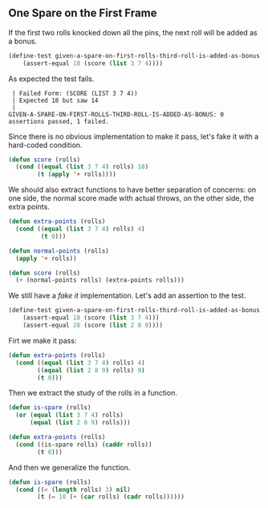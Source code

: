 ## One Spare on the First Frame

If the first two rolls knocked down all the pins, the next roll will be added as a bonus.
```lisp
(define-test given-a-spare-on-first-rolls-third-roll-is-added-as-bonus
    (assert-equal 18 (score (list 3 7 4))))
```
As expected the test fails.
```
 | Failed Form: (SCORE (LIST 3 7 4))
 | Expected 18 but saw 14
 |
GIVEN-A-SPARE-ON-FIRST-ROLLS-THIRD-ROLL-IS-ADDED-AS-BONUS: 0 assertions passed, 1 failed.
```
Since there is no obvious implementation to make it pass, let's fake it with a hard-coded condition.
```lisp
(defun score (rolls)
  (cond ((equal (list 3 7 4) rolls) 18)
        (t (apply '+ rolls))))
```
We should also extract functions to have better separation of concerns: on one side, the normal score made with actual throws, on the other side, the extra points.
```lisp
(defun extra-points (rolls)
  (cond ((equal (list 3 7 4) rolls) 4)
         (t 0)))

(defun normal-points (rolls)
  (apply '+ rolls))

(defun score (rolls)
  (+ (normal-points rolls) (extra-points rolls)))
```
We still have a _fake it_ implementation. Let's add an assertion to the test.
```lisp
(define-test given-a-spare-on-first-rolls-third-roll-is-added-as-bonus
    (assert-equal 18 (score (list 3 7 4)))
    (assert-equal 28 (score (list 2 8 9))))
```
Firt we make it pass:
```lisp
(defun extra-points (rolls)
  (cond ((equal (list 3 7 4) rolls) 4)
        ((equal (list 2 8 9) rolls) 9)
        (t 0)))
```
Then we extract the study of the rolls in a function.
```lisp
(defun is-spare (rolls)
  (or (equal (list 3 7 4) rolls)
      (equal (list 2 8 9) rolls)))

(defun extra-points (rolls)
  (cond ((is-spare rolls) (caddr rolls))
        (t 0)))
```
And then we generalize the function.
```lisp
(defun is-spare (rolls)
  (cond ((< (length rolls) 3) nil)
        (t (= 10 (+ (car rolls) (cadr rolls))))))
```
